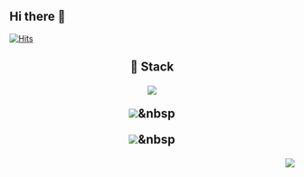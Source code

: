 ## Hi there 👋

[![Hits](https://hits.seeyoufarm.com/api/count/incr/badge.svg?url=https%3A%2F%2Fgithub.com%2Fstrongeryoung%2Fhit-counter&count_bg=%2379C83D&title_bg=%2379C83D&icon=&icon_color=%23E7E7E7&title=hits&edge_flat=false)](https://hits.seeyoufarm.com)

<h2 align="center"> 🎨 Stack <br> </p>

  <img src="https://img.shields.io/badge/Python-007396?style=round-square&logo=Python&logoColor=white"/>

<img src="https://img.shields.io/badge/postgresql-4169E1?style=flat-square&logo=postgresql&logoColor=white"/></a>&nbsp        <!-- PostgreSQL -->

 <img src="https://img.shields.io/badge/oracle-F80000?style=flat-square&logo=oracle&logoColor=white"/></a>&nbsp                <!-- OracleDB -->

  
<p align="right">
<a href="https://strongyoung.tistory.com/"><img src="https://img.shields.io/badge/My tech blog-A9BCF5?style=round-square&logo=GitHub Sponsors&logoColor=white&link=https://strongyoung.tistory.com/"/></a>

